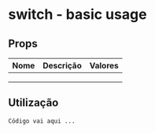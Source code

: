 # switch - basic usage

## Props
|Nome|Descrição|Valores|
|---|---|---|
|   |   |   |
|   |   |   |
|   |   |   |

## Utilização

```
Código vai aqui ...
```
